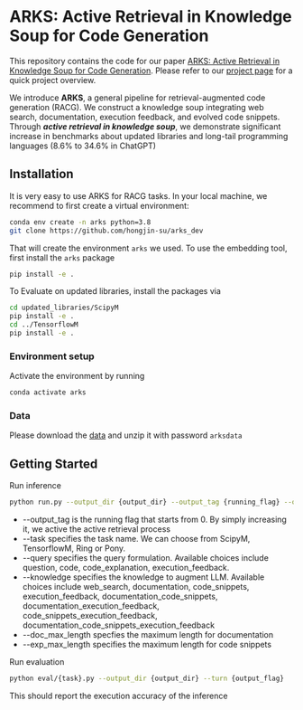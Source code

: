 # ARKS: Active Retrieval in Knowledge Soup for Code Generation

This repository contains the code for our paper [ARKS: Active Retrieval in Knowledge Soup for Code Generation]([https://github.com/](https://arxiv.org/abs/2402.12317)). Please refer to our [project page]([https://github.com/](https://arks-codegen.github.io/)) for a quick project overview.

We introduce **ARKS**, a general pipeline for retrieval-augmented code generation (RACG). 
We construct a knowledge soup integrating web search, documentation, execution feedback, and evolved code snippets.
Through ***active retrieval in knowledge soup***, we demonstrate significant increase in benchmarks about updated libraries and long-tail programming languages (8.6% to 34.6% in ChatGPT)

## Installation
It is very easy to use ARKS for RACG tasks. In your local machine, we recommend to first create a virtual environment:
```bash
conda env create -n arks python=3.8
git clone https://github.com/hongjin-su/arks_dev
```
That will create the environment `arks` we used. To use the embedding tool, first install the `arks` package
```bash
pip install -e .
```
To Evaluate on updated libraries, install the packages via
```bash
cd updated_libraries/ScipyM
pip install -e .
cd ../TensorflowM
pip install -e .
```

### Environment setup

Activate the environment by running
```bash
conda activate arks
```

### Data
Please download the [data](https://drive.google.com/file/d/1g_i6Xyl5wFBeXsQGG5kHzCHwtJiHgTq9/view?usp=sharing) and unzip it with password `arksdata`

## Getting Started
Run inference
```bash
python run.py --output_dir {output_dir} --output_tag {running_flag} --openai_key {your_openai_key} --task {task_name}
```
* --output_tag is the running flag that starts from 0. By simply increasing it, we active the active retrieval process
* --task specifies the task name. We can choose from ScipyM, TensorflowM, Ring or Pony.
* --query specifies the query formulation. Available choices include question, code, code_explanation, execution_feedback.
* --knowledge specifies the knowledge to augment LLM. Available choices include web_search, documentation, code_snippets, execution_feedback, documentation_code_snippets, documentation_execution_feedback, code_snippets_execution_feedback, documentation_code_snippets_execution_feedback
* --doc_max_length specfies the maximum length for documentation
* --exp_max_length specifies the maximum length for code snippets

Run evaluation
```bash
python eval/{task}.py --output_dir {output_dir} --turn {output_flag}
```
This should report the execution accuracy of the inference

